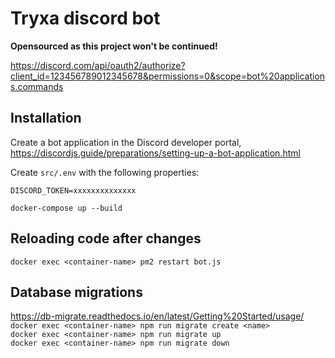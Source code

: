 # Tryxa discord bot

**Opensourced as this project won't be continued!**

https://discord.com/api/oauth2/authorize?client_id=123456789012345678&permissions=0&scope=bot%20applications.commands

## Installation
Create a bot application in the Discord developer portal, https://discordjs.guide/preparations/setting-up-a-bot-application.html  
  
Create `src/.env` with the following properties:
```
DISCORD_TOKEN=xxxxxxxxxxxxxx
``` 
`docker-compose up --build`

## Reloading code after changes
`docker exec <container-name> pm2 restart bot.js`

## Database migrations
https://db-migrate.readthedocs.io/en/latest/Getting%20Started/usage/  
`docker exec <container-name> npm run migrate create <name>`  
`docker exec <container-name> npm run migrate up`  
`docker exec <container-name> npm run migrate down`
